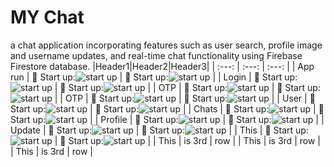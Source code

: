 # MY Chat 
a chat application incorporating features such as user search, profile image and username updates, and real-time chat functionality using Firebase Firestore database.
|Header1|Header2|Header3|
| :---: | :---: | :---: |
| App run | :pushpin: Start up:![ start up](https://github.com/fatemazohor/MyChat_Android_app/blob/main/chatImage/Screenshot_1.png) | :pushpin: Start up:![ start up](https://github.com/fatemazohor/MyChat_Android_app/blob/main/chatImage/Screenshot_2.png) |
| Login | :pushpin: Start up:![ start up](https://github.com/fatemazohor/MyChat_Android_app/blob/main/chatImage/Screenshot_9.png) | :pushpin: Start up:![ start up](https://github.com/fatemazohor/MyChat_Android_app/blob/main/chatImage/Screenshot_10.png) |
| OTP | :pushpin: Start up:![ start up](https://github.com/fatemazohor/MyChat_Android_app/blob/main/chatImage/Screenshot_11.png) | :pushpin: Start up:![ start up](https://github.com/fatemazohor/MyChat_Android_app/blob/main/chatImage/Screenshot_12.png) |
| OTP | :pushpin: Start up:![ start up](https://github.com/fatemazohor/MyChat_Android_app/blob/main/chatImage/Screenshot_13.png) | :pushpin: Start up:![ start up](https://github.com/fatemazohor/MyChat_Android_app/blob/main/chatImage/Screenshot_14.png) |
| User | :pushpin: Start up:![ start up](https://github.com/fatemazohor/MyChat_Android_app/blob/main/chatImage/Screenshot_15.png) | :pushpin: Start up:![ start up](https://github.com/fatemazohor/MyChat_Android_app/blob/main/chatImage/Screenshot_16.png) |
| Chats | :pushpin: Start up:![ start up](https://github.com/fatemazohor/MyChat_Android_app/blob/main/chatImage/Screenshot_17.png) | :pushpin: Start up:![ start up](https://github.com/fatemazohor/MyChat_Android_app/blob/main/chatImage/Screenshot_18.png) |
| Profile | :pushpin: Start up:![ start up](https://github.com/fatemazohor/MyChat_Android_app/blob/main/chatImage/Screenshot_4.png) | :pushpin: Start up:![ start up](https://github.com/fatemazohor/MyChat_Android_app/blob/main/chatImage/Screenshot_5.png) |
| Update | :pushpin: Start up:![ start up](https://github.com/fatemazohor/MyChat_Android_app/blob/main/chatImage/Screenshot_6.png) | :pushpin: Start up:![ start up](https://github.com/fatemazohor/MyChat_Android_app/blob/main/chatImage/Screenshot_10.png) |
| This | :pushpin: Start up:![ start up](https://github.com/fatemazohor/MyChat_Android_app/blob/main/chatImage/Screenshot_9.png) | :pushpin: Start up:![ start up](https://github.com/fatemazohor/MyChat_Android_app/blob/main/chatImage/Screenshot_10.png) |
| This | is 3rd | row |
| This | is 3rd | row |
| This | is 3rd | row |
